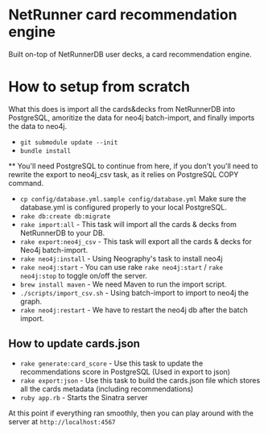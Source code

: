 # NetRunner card recommendation engine

Built on-top of NetRunnerDB user decks, a card recommendation engine.

# How to setup from scratch

What this does is import all the cards&decks from NetRunnerDB into PostgreSQL,
amoritize the data for neo4j batch-import, and finally imports the data to neo4j.

- `git submodule update --init`
- `bundle install`

** You'll need PostgreSQL to continue from here, if you don't you'll need to rewrite
the export to neo4j_csv task, as it relies on PostgreSQL COPY command.

- `cp config/database.yml.sample config/database.yml` Make sure the database.yml is configured
properly to your local PostgreSQL.
- `rake db:create db:migrate`
- `rake import:all` - This task will import all the cards & decks from NetRunnerDB to your DB.
- `rake export:neo4j_csv` - This task will export all the cards & decks for Neo4j batch-import.
- `rake neo4j:install` - Using Neography's task to install neo4j
- `rake neo4j:start` - You can use rake `rake neo4j:start` / `rake neo4j:stop` to toggle on/off the server.
- `brew install maven` - We need Maven to run the import script.
- `./scripts/import_csv.sh` - Using batch-import to import to neo4j the graph.
- `rake neo4j:restart` - We have to restart the neo4j db after the batch import.

## How to update cards.json
- `rake generate:card_score` - Use this task to update the recommendations score in PostgreSQL (Used in export to json)
- `rake export:json` - Use this task to build the cards.json file which stores all the cards metadata (including recommendations)
- `ruby app.rb` - Starts the Sinatra server

At this point if everything ran smoothly, then you can play around with the server
at `http://localhost:4567`
